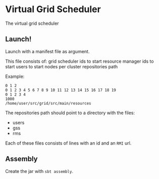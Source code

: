 # Virtual Grid Scheduler
The virtual grid scheduler

## Launch!
Launch with a manifest file as argument.

This file consists of:
grid scheduler ids to start
resource manager ids to start
users to start
nodes per cluster
repositories path

Example:
```
0 1 2
0 1 2 3 4 5 6 7 8 9 10 11 12 13 14 15 16 17 18 19
0 1 2 3 4
1000
/home/user/src/grid/src/main/resources
```

The repositories path should point to a directory with the files:
* users
* gss
* rms

Each of these files consists of lines with an id and an `RMI` url.

## Assembly
Create the jar with `sbt assembly`.